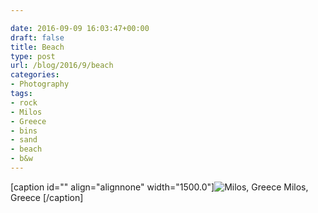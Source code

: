 ```yaml
---

date: 2016-09-09 16:03:47+00:00
draft: false
title: Beach
type: post
url: /blog/2016/9/beach
categories:
- Photography
tags:
- rock
- Milos
- Greece
- bins
- sand
- beach
- b&w
---
```


[caption id="" align="alignnone" width="1500.0"]![ Milos, Greece ](/images/2016-09-09-20169beach/image-asset.jpeg)
 Milos, Greece [/caption]
